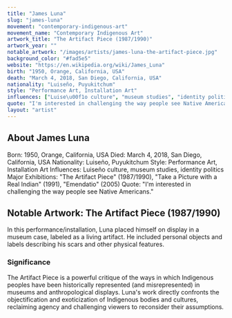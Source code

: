 ```yaml
---
title: "James Luna"
slug: "james-luna"
movement: "contemporary-indigenous-art"
movement_name: "Contemporary Indigenous Art"
artwork_title: "The Artifact Piece (1987/1990)"
artwork_year: ""
notable_artwork: "/images/artists/james-luna-the-artifact-piece.jpg"
background_color: "#fad5e5"
website: "https://en.wikipedia.org/wiki/James_Luna"
birth: "1950, Orange, California, USA"
death: "March 4, 2018, San Diego, California, USA"
nationality: "Luiseño, Puyukitchum"
style: "Performance Art, Installation Art"
influences: ["Luise\u00f1o culture", "museum studies", "identity politics"]
quote: "I'm interested in challenging the way people see Native Americans."
layout: "artist"
---
```


## About James Luna

Born: 1950, Orange, California, USA Died: March 4, 2018, San Diego, California, USA Nationality: Luiseño, Puyukitchum Style: Performance Art, Installation Art Influences: Luiseño culture, museum studies, identity politics Major Exhibitions: "The Artifact Piece" (1987/1990), "Take a Picture with a Real Indian" (1991), "Emendatio" (2005) Quote: "I'm interested in challenging the way people see Native Americans."

## Notable Artwork: The Artifact Piece (1987/1990)

In this performance/installation, Luna placed himself on display in a museum case, labeled as a living artifact. He included personal objects and labels describing his scars and other physical features.

### Significance

The Artifact Piece is a powerful critique of the ways in which Indigenous peoples have been historically represented (and misrepresented) in museums and anthropological displays. Luna's work directly confronts the objectification and exoticization of Indigenous bodies and cultures, reclaiming agency and challenging viewers to reconsider their assumptions.
